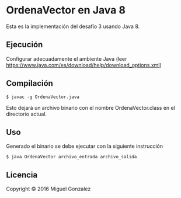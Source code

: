 # OrdenaVector en Java 8

Esta es la implementación del desafío 3 usando Java 8.

## Ejecución

Configurar adecuadamente el ambiente Java (leer https://www.java.com/es/download/help/download_options.xml)

## Compilación

 	$ javac -g OrdenaVector.java

Esto dejará un archivo binario con el nombre OrdenaVector.class en el directorio actual.


## Uso

Generado el binario se debe ejecutar con la siguiente instrucción

 	$ java OrdenaVector archivo_entrada archivo_salida 


## Licencia

Copyright © 2016 Miguel Gonzalez

